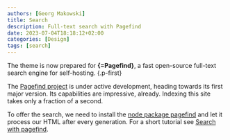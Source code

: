 ```yaml
---
authors: [Georg Makowski]
title: Search
description: Full-text search with Pagefind
date: 2023-07-04T18:18:12+02:00
categories: [Design]
tags: [search]
---
```


The theme is now prepared for **{=Pagefind}**, a fast open-source full-text search engine for self-hosting.
{.p-first}
<!--more-->

The [Pagefind project](https://pagefind.app) is under active development, heading towards its first major version. Its capabilities are impressive, already. Indexing this site takes only a fraction of a second.

To offer the search, we need to install the [node package pagefind](https://npm.io/package/pagefind) and let it process our HTML after every generation. For a short tutorial see [Search with pagefind][search].

[search]: https://perplex.desider.at/doc/site/search-with-pagefind